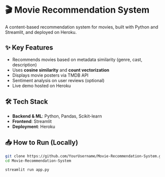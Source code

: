 # 🎬 Movie Recommendation System

A content-based recommendation system for movies, built with Python and Streamlit, and deployed on Heroku.

## ✨ Key Features
- Recommends movies based on metadata similarity (genre, cast, description)
- Uses **cosine similarity** and **count vectorization**
- Displays movie posters via TMDB API
- Sentiment analysis on user reviews (optional)
- Live demo hosted on Heroku

## 🛠 Tech Stack
- **Backend & ML**: Python, Pandas, Scikit-learn
- **Frontend**: Streamlit
- **Deployment**: Heroku

## 📥 How to Run (Locally)

```bash
git clone https://github.com/YourUsername/Movie-Recommendation-System.git
cd Movie-Recommendation-System

streamlit run app.py
